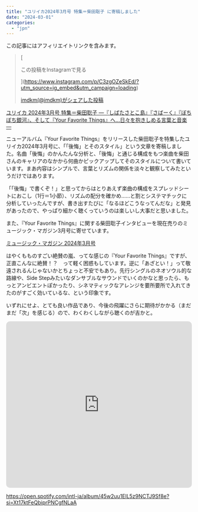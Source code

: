 ```yaml
---
title: "ユリイカ2024年3月号 特集＝柴田聡子 に寄稿しました"
date: "2024-03-01"
categories: 
  - "jpn"
---
```


この記事にはアフィリエイトリンクを含みます。

> [
> 
> この投稿をInstagramで見る
> 
> ](https://www.instagram.com/p/C3zgOZeSkEd/?utm_source=ig_embed&utm_campaign=loading)
> 
> [imdkm(@imdkm)がシェアした投稿](https://www.instagram.com/p/C3zgOZeSkEd/?utm_source=ig_embed&utm_campaign=loading)

<script async src="//www.instagram.com/embed.js"></script>

[ユリイカ 2024年3月号 特集＝柴田聡子 ―『しばたさとこ島』『さばーく』『ぼちぼち銀河』、そして『Your Favorite Things』へ…日々を抱きしめる言葉と音楽―](https://amzn.to/43fAFaN)

ニューアルバム『Your Favorite Things』をリリースした柴田聡子を特集したユリイカ2024年3月号に、「「後悔」とそのスタイル」という文章を寄稿しました。名曲「後悔」のかんたんな分析と、「後悔」と通じる構成をもつ楽曲を柴田さんのキャリアのなかから何曲かピックアップしてそのスタイルについて書いています。まあ内容はシンプルで、言葉とリズムの関係を淡々と観察してみたというだけではあります。

「「後悔」で書くぞ！」と思ってからはとりあえず楽曲の構成をスプレッドシートにおこし（1行＝1小節）、リズムの配分を確かめ……と割とシステマチックに分析していったんですが、書き出すたびに「なるほどこうなってんだな」と発見があったので、やっぱり細かく聴くっていうのは楽しいし大事だと思いました。

また、『Your Favorite Things』に関する柴田聡子インタビューを現在売りのミュージック・マガジン3月号に寄せています。

[ミュージック・マガジン 2024年3月号](https://amzn.to/49Peyd4)

はやくもものすごい絶賛の嵐、ってな感じの『Your Favorite Things』ですが、正直こんなに絶賛！？　って軽く困惑もしています。逆に「あざとい！」って敬遠されるんじゃないかとちょっと不安でもあり。先行シングルのネオソウル的な路線や、Side Stepみたいなダンサブルなサウンドでいくのかなと思ったら、もっとアンビエントぽかったり、シネマティックなアレンジを要所要所で入れてきたのがすごく効いているな、という印象です。

いずれにせよ、とても良い作品であり、今後の飛躍にさらに期待がかかる（まだまだ「次」を感じる）ので、わくわくしながら聴くのが吉かと。

<iframe allow="autoplay *; encrypted-media *; fullscreen *; clipboard-write" frameborder="0" height="450" style="width:100%;max-width:660px;overflow:hidden;border-radius:10px;" sandbox="allow-forms allow-popups allow-same-origin allow-scripts allow-storage-access-by-user-activation allow-top-navigation-by-user-activation" src="https://embed.music.apple.com/jp/album/your-favorite-things/1728810659"></iframe>

https://open.spotify.com/intl-ja/album/45w2uu1ElL5z9NCTJ9Sf8e?si=Xt17ktFeQbiprPNCgfNLaA
